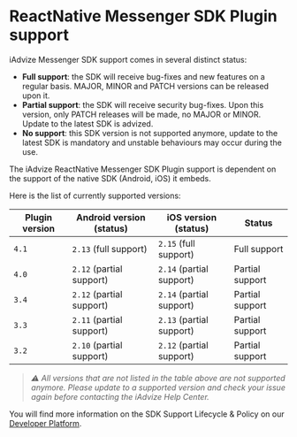 # ReactNative Messenger SDK Plugin support

iAdvize Messenger SDK support comes in several distinct status:

- **Full support**: the SDK will receive bug-fixes and new features on a regular basis. MAJOR, MINOR and PATCH versions can be released upon it.
- **Partial support**: the SDK will receive security bug-fixes. Upon this version, only PATCH releases will be made, no MAJOR or MINOR. Update to the latest SDK is advized.
- **No support**: this SDK version is not supported anymore, update to the latest SDK is mandatory and unstable behaviours may occur during the use.

The iAdvize ReactNative Messenger SDK Plugin support is dependent on the support of the native SDK (Android, iOS) it embeds.

Here is the list of currently supported versions:

| Plugin version | Android version (status) | iOS version (status)     | Status          |
| -------------- | ------------------------ | ------------------------ | --------------- |
| `4.1`          | `2.13` (full support)    | `2.15` (full support)    | Full support    |
| `4.0`          | `2.12` (partial support) | `2.14` (partial support) | Partial support |
| `3.4`          | `2.12` (partial support) | `2.14` (partial support) | Partial support |
| `3.3`          | `2.11` (partial support) | `2.13` (partial support) | Partial support |
| `3.2`          | `2.10` (partial support) | `2.12` (partial support) | Partial support |

> *⚠️ All versions that are not listed in the table above are not supported anymore. Please update to a supported version and check your issue again before contacting the iAdvize Help Center.*

You will find more information on the SDK Support Lifecycle & Policy on our [Developer Platform](https://developers.iadvize.com/documentation/mobile-sdk#%F0%9F%A4%9D-support-policy).
